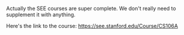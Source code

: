 Actually the SEE courses are super complete. We don't really need to supplement it with anything.

Here's the link to the course: https://see.stanford.edu/Course/CS106A
